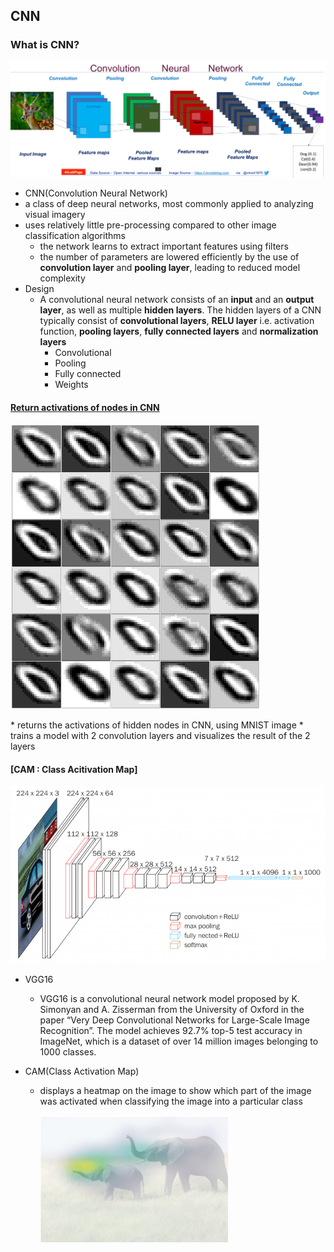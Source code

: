 ## CNN

### What is CNN?
![](image/cnn_ex.png)
* CNN(Convolution Neural Network)
* a class of deep neural networks, most commonly applied to analyzing visual imagery
* uses relatively little pre-processing compared to other image classification algorithms
    + the network learns to extract important features using filters
    + the number of parameters are lowered efficiently by the use of **convolution layer** and **pooling layer**, leading to reduced model complexity
* Design
    + A convolutional neural network consists of an **input** and an **output layer**, as well as multiple **hidden layers**. The hidden layers of a CNN typically consist of **convolutional layers**, **RELU layer** i.e. activation function, **pooling layers**, **fully connected layers** and **normalization layers**
        + Convolutional
        + Pooling
        + Fully connected
        + Weights

#### [Return activations of nodes in CNN](https://github.com/apache/incubator-mxnet/issues/1152)
<p>
  <img src="image/filter.PNG" width="400" />
</p>
* returns the activations of hidden nodes in CNN, using MNIST image
* trains a model with 2 convolution layers and visualizes the result of the 2 layers

#### [CAM : Class Acitivation Map]
![](image/vgg16.png)
* VGG16
    + VGG16 is a convolutional neural network model proposed by K. Simonyan and A. Zisserman from the University of Oxford in the paper “Very Deep Convolutional Networks for Large-Scale Image Recognition”. The model achieves 92.7% top-5 test accuracy in ImageNet, which is a dataset of over 14 million images belonging to 1000 classes. 

* CAM(Class Activation Map)
    + displays a heatmap on the image to show which part of the image was activated when classifying the image into a particular class
        <p>
          <img src="image/elephant.PNG" width="300"/>
        </p>
